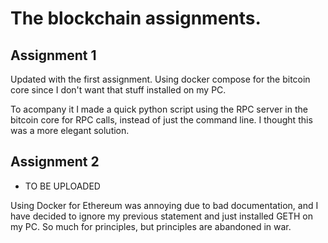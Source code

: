# The blockchain assignments.

## Assignment 1
Updated with the first assignment. Using docker compose for the bitcoin core since I don't want that stuff installed on my PC. 

To acompany it I made a quick python script using the RPC server in the bitcoin core for RPC calls, instead of just the command line. I thought this was a more elegant solution.

## Assignment 2
- TO BE UPLOADED 

Using Docker for Ethereum was annoying due to bad documentation, and I have decided to ignore my previous statement and just installed GETH on my PC. So much for principles, but principles are abandoned in war.

